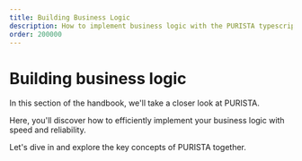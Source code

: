 ```yaml
---
title: Building Business Logic
description: How to implement business logic with the PURISTA typescript backend framework
order: 200000
---
```


# Building business logic

In this section of the handbook, we'll take a closer look at PURISTA.

Here, you'll discover how to efficiently implement your business logic with speed and reliability. 

Let's dive in and explore the key concepts of PURISTA together.
